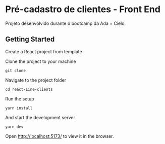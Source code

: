 # Pré-cadastro de clientes - Front End

Projeto desenvolvido durante o bootcamp da Ada + Cielo.

## Getting Started

Create a React project from template

Clone the project to your machine
```
git clone 
```
Navigate to the project folder
```
cd react-Line-clients
```

Run the setup
```
yarn install
```

And start the development server
```
yarn dev
```

Open [http://localhost:5173/](http://localhost:5173/) to view it in the browser.
